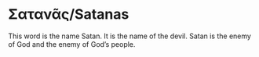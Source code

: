 # Σατανᾶς/Satanas
This word is the name Satan. It is the name of the devil. Satan is the enemy of God and the enemy of God’s people.
